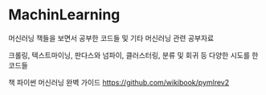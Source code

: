 # MachinLearning
머신러닝 책들을 보면서 공부한 코드들 및 기타 머신러닝 관련 공부자료

크롤링, 텍스트마이닝, 판다스와 넘파이, 클러스터링, 분류 및 회귀 등 다양한 시도를 한 코드들

책 파이썬 머신러닝 완벽 가이드
https://github.com/wikibook/pymlrev2

